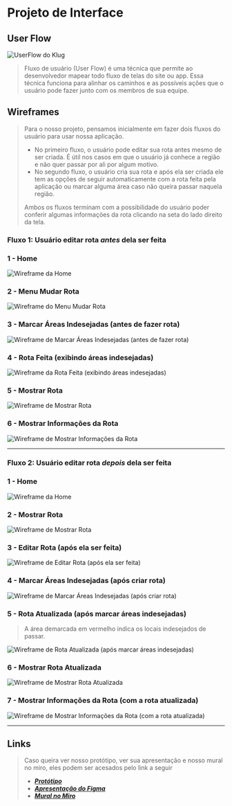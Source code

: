 
# Projeto de Interface

## User Flow

![UserFlow do Klug](./images/Fluxo.png)

> Fluxo de usuário (User Flow) é uma técnica que permite ao desenvolvedor
> mapear todo fluxo de telas do site ou app. Essa técnica funciona
> para alinhar os caminhos e as possíveis ações que o usuário pode
> fazer junto com os membros de sua equipe.

## Wireframes

> Para o nosso projeto, pensamos inicialmente em fazer dois fluxos do usuário para usar nossa aplicação.
>
> - No primeiro fluxo, o usuário pode editar sua rota antes mesmo de ser criada. É útil nos casos em que o usuário já conhece a região e não quer passar por ali por algum motivo.
> - No segundo fluxo, o usuário cria sua rota e após ela ser criada ele tem as opções de seguir automaticamente com a rota feita pela aplicação ou marcar alguma área caso não queira passar naquela região.
>
> Ambos os fluxos terminam com a possibilidade do usuário poder conferir algumas informações da rota clicando na seta do lado direito da tela.

### Fluxo 1: Usuário editar rota ***antes*** dela ser feita

### 1 - Home

![Wireframe da Home](./images/1%20-%20Home.png)

### 2 - Menu Mudar Rota

![Wireframe do Menu Mudar Rota](./images/2%20-%20Home-Menu-Editar.png)

### 3 - Marcar Áreas Indesejadas (antes de fazer rota)

![Wireframe de Marcar Áreas Indesejadas (antes de fazer rota)](./images/3%20-%20Marcar-Área-Indesejada-Home.png)

### 4 - Rota Feita (exibindo áreas indesejadas)

![Wireframe da Rota Feita (exibindo áreas indesejadas)](./images/4%20-%20Rota-Atualizada-Home.png)

### 5 - Mostrar Rota

![Wireframe de Mostrar Rota](./images/5%20-%20Mostrar-Rota.png)

### 6 - Mostrar Informações da Rota

![Wireframe de Mostrar Informações da Rota](./images/6%20-%20Mostrar-Rota-Infos.png)

* * *

### Fluxo 2: Usuário editar rota ***depois*** dela ser feita

### 1 - Home

![Wireframe da Home](./images/1%20-%20Home.png)

### 2 - Mostrar Rota

![Wireframe de Mostrar Rota](./images/5%20-%20Mostrar-Rota.png)

### 3 - Editar Rota (após ela ser feita)

![Wireframe de Editar Rota (após ela ser feita)](./images/7%20-%20Mostrar-Rota%20-%20Menu-Editar.png)

### 4 - Marcar Áreas Indesejadas (após criar rota)

![Wireframe de Marcar Áreas Indesejadas (após criar rota)](./images/8%20-%20Marcar-Área-Indesejada.png)

### 5 - Rota Atualizada (após marcar áreas indesejadas)

> A área demarcada em vermelho indica os locais indesejados de passar.

![Wireframe de Rota Atualizada (após marcar áreas indesejadas)](./images/9%20-%20Rota-Atualizada.png)

### 6 - Mostrar Rota Atualizada

![Wireframe de Mostrar Rota Atualizada](./images/15%20-%20Mostrar-Rota%20Atualizada%20-%20Menu-Editar.png)

### 7 - Mostrar Informações da Rota (com a rota atualizada)

![Wireframe de Mostrar Informações da Rota (com a rota atualizada)](./images/10%20-%20Mostrar-Rota-Infos%20-%20Home.png)
* * *

## Links

> Caso queira ver nosso protótipo, ver sua apresentação e nosso mural no miro, eles podem ser acesados pelo link a seguir
>
> - [***Protótipo***](https://www.figma.com/file/1IGCD2fJ4EiFWup2q1DN7J/Rotas-GPS?node-id=0%3A1)
> - [***Apresentação do Figma***](https://www.figma.com/proto/1IGCD2fJ4EiFWup2q1DN7J/Rotas-GPS?node-id=12%3A5&scaling=min-zoom&page-id=0%3A1&starting-point-node-id=12%3A5)
> - [***Mural no Miro***](https://miro.com/app/board/o9J_lyl521s=/)
